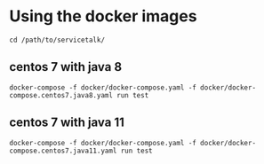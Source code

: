 # Using the docker images

```
cd /path/to/servicetalk/
```

## centos 7 with java 8

```
docker-compose -f docker/docker-compose.yaml -f docker/docker-compose.centos7.java8.yaml run test
```

## centos 7 with java 11

```
docker-compose -f docker/docker-compose.yaml -f docker/docker-compose.centos7.java11.yaml run test
```
